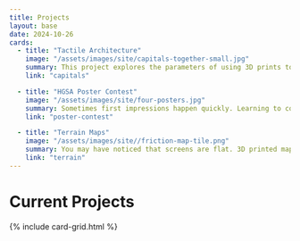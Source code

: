 ```yaml
---
title: Projects
layout: base
date: 2024-10-26
cards:
  - title: "Tactile Architecture"
    image: "/assets/images/site/capitals-together-small.jpg"
    summary: This project explores the parameters of using 3D prints to deepen understanding of the transition from Romanseque to Gothic architectural styles.
    link: "capitals"

  - title: "HGSA Poster Contest"
    image: "/assets/images/site/four-posters.jpg"
    summary: Sometimes first impressions happen quickly. Learning to conceptualize, design, reine, and explain a large format poster encourages a number of crucial communication skills.
    link: "poster-contest"

  - title: "Terrain Maps"
    image: "/assets/images/site//friction-map-tile.png"
    summary: You may have noticed that screens are flat. 3D printed maps that illustrate topography, political expansion, and cultural influence help contextuzlize space and geograpgy.
    link: "terrain"
---
```


# Current Projects

{% include card-grid.html %}
